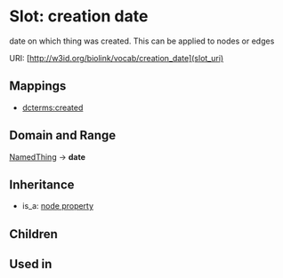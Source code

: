 # Slot: creation date


date on which thing was created. This can be applied to nodes or edges

URI: [http://w3id.org/biolink/vocab/creation_date](slot_uri)
## Mappings

 * [dcterms:created](http://purl.obolibrary.org/obo/dcterms_created)
## Domain and Range

[NamedThing](NamedThing.md) -> **date**
## Inheritance

 *  is_a: [node property](node_property.md)
## Children

## Used in

